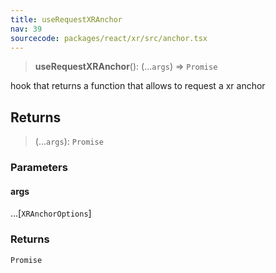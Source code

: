 ```yaml
---
title: useRequestXRAnchor
nav: 39
sourcecode: packages/react/xr/src/anchor.tsx
---
```


> **useRequestXRAnchor**(): (...`args`) => `Promise`

hook that returns a function that allows to request a xr anchor

## Returns

> (...`args`): `Promise`

### Parameters

#### args

...\[`XRAnchorOptions`\]

### Returns

`Promise`
